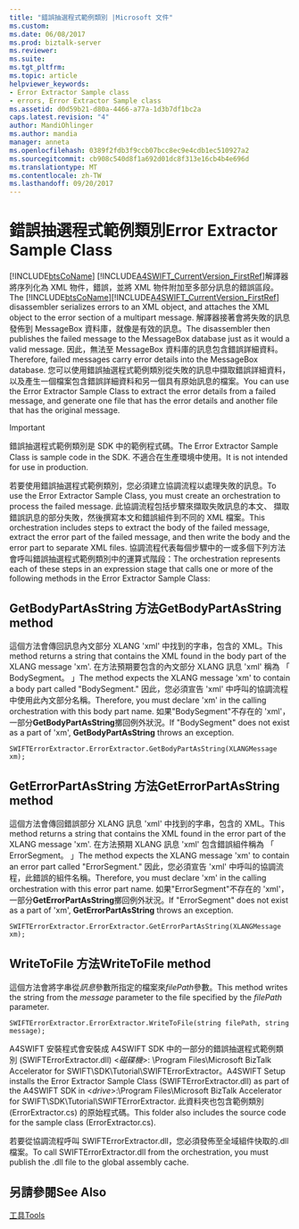 ```yaml
---
title: "錯誤抽選程式範例類別 |Microsoft 文件"
ms.custom: 
ms.date: 06/08/2017
ms.prod: biztalk-server
ms.reviewer: 
ms.suite: 
ms.tgt_pltfrm: 
ms.topic: article
helpviewer_keywords:
- Error Extractor Sample class
- errors, Error Extractor Sample class
ms.assetid: d0d59b21-d80a-4466-a77a-1d3b7df1bc2a
caps.latest.revision: "4"
author: MandiOhlinger
ms.author: mandia
manager: anneta
ms.openlocfilehash: 0389f2fdb3f9ccb07bcc8ec9e4cdb1ec510927a2
ms.sourcegitcommit: cb908c540d8f1a692d01dc8f313e16cb4b4e696d
ms.translationtype: MT
ms.contentlocale: zh-TW
ms.lasthandoff: 09/20/2017
---
```

# <a name="error-extractor-sample-class"></a><span data-ttu-id="fb906-102">錯誤抽選程式範例類別</span><span class="sxs-lookup"><span data-stu-id="fb906-102">Error Extractor Sample Class</span></span>
<span data-ttu-id="fb906-103">[!INCLUDE[btsCoName](../../includes/btsconame-md.md)] [!INCLUDE[A4SWIFT_CurrentVersion_FirstRef](../../includes/a4swift-currentversion-firstref-md.md)]解譯器將序列化為 XML 物件，錯誤，並將 XML 物件附加至多部分訊息的錯誤區段。</span><span class="sxs-lookup"><span data-stu-id="fb906-103">The [!INCLUDE[btsCoName](../../includes/btsconame-md.md)][!INCLUDE[A4SWIFT_CurrentVersion_FirstRef](../../includes/a4swift-currentversion-firstref-md.md)] disassembler serializes errors to an XML object, and attaches the XML object to the error section of a multipart message.</span></span> <span data-ttu-id="fb906-104">解譯器接著會將失敗的訊息發佈到 MessageBox 資料庫，就像是有效的訊息。</span><span class="sxs-lookup"><span data-stu-id="fb906-104">The disassembler then publishes the failed message to the MessageBox database just as it would a valid message.</span></span> <span data-ttu-id="fb906-105">因此，無法至 MessageBox 資料庫的訊息包含錯誤詳細資料。</span><span class="sxs-lookup"><span data-stu-id="fb906-105">Therefore, failed messages carry error details into the MessageBox database.</span></span> <span data-ttu-id="fb906-106">您可以使用錯誤抽選程式範例類別從失敗的訊息中擷取錯誤詳細資料，以及產生一個檔案包含錯誤詳細資料和另一個具有原始訊息的檔案。</span><span class="sxs-lookup"><span data-stu-id="fb906-106">You can use the Error Extractor Sample Class to extract the error details from a failed message, and generate one file that has the error details and another file that has the original message.</span></span>  
  
> [!IMPORTANT]
>  <span data-ttu-id="fb906-107">錯誤抽選程式範例類別是 SDK 中的範例程式碼。</span><span class="sxs-lookup"><span data-stu-id="fb906-107">The Error Extractor Sample Class is sample code in the SDK.</span></span> <span data-ttu-id="fb906-108">不適合在生產環境中使用。</span><span class="sxs-lookup"><span data-stu-id="fb906-108">It is not intended for use in production.</span></span>  
  
 <span data-ttu-id="fb906-109">若要使用錯誤抽選程式範例類別，您必須建立協調流程以處理失敗的訊息。</span><span class="sxs-lookup"><span data-stu-id="fb906-109">To use the Error Extractor Sample Class, you must create an orchestration to process the failed message.</span></span> <span data-ttu-id="fb906-110">此協調流程包括步驟來擷取失敗訊息的本文、 擷取錯誤訊息的部分失敗，然後撰寫本文和錯誤組件到不同的 XML 檔案。</span><span class="sxs-lookup"><span data-stu-id="fb906-110">This orchestration includes steps to extract the body of the failed message, extract the error part of the failed message, and then write the body and the error part to separate XML files.</span></span> <span data-ttu-id="fb906-111">協調流程代表每個步驟中的一或多個下列方法會呼叫錯誤抽選程式範例類別中的運算式階段：</span><span class="sxs-lookup"><span data-stu-id="fb906-111">The orchestration represents each of these steps in an expression stage that calls one or more of the following methods in the Error Extractor Sample Class:</span></span>  
  
## <a name="getbodypartasstring-method"></a><span data-ttu-id="fb906-112">GetBodyPartAsString 方法</span><span class="sxs-lookup"><span data-stu-id="fb906-112">GetBodyPartAsString method</span></span>  
 <span data-ttu-id="fb906-113">這個方法會傳回訊息內文部分 XLANG 'xml' 中找到的字串，包含的 XML。</span><span class="sxs-lookup"><span data-stu-id="fb906-113">This method returns a string that contains the XML found in the body part of the XLANG message 'xm'.</span></span> <span data-ttu-id="fb906-114">在方法預期要包含的內文部分 XLANG 訊息 'xml' 稱為 「 BodySegment。 」</span><span class="sxs-lookup"><span data-stu-id="fb906-114">The method expects the XLANG message 'xm' to contain a body part called "BodySegment."</span></span> <span data-ttu-id="fb906-115">因此，您必須宣告 'xml' 中呼叫的協調流程中使用此內文部分名稱。</span><span class="sxs-lookup"><span data-stu-id="fb906-115">Therefore, you must declare 'xm' in the calling orchestration with this body part name.</span></span> <span data-ttu-id="fb906-116">如果"BodySegment"不存在的 'xml'，一部分**GetBodyPartAsString**擲回例外狀況。</span><span class="sxs-lookup"><span data-stu-id="fb906-116">If "BodySegment" does not exist as a part of 'xm', **GetBodyPartAsString** throws an exception.</span></span>  
  
```  
SWIFTErrorExtractor.ErrorExtractor.GetBodyPartAsString(XLANGMessage xm);  
```  
  
## <a name="geterrorpartasstring-method"></a><span data-ttu-id="fb906-117">GetErrorPartAsString 方法</span><span class="sxs-lookup"><span data-stu-id="fb906-117">GetErrorPartAsString method</span></span>  
 <span data-ttu-id="fb906-118">這個方法會傳回錯誤部分 XLANG 訊息 'xml' 中找到的字串，包含的 XML。</span><span class="sxs-lookup"><span data-stu-id="fb906-118">This method returns a string that contains the XML found in the error part of the XLANG message 'xm'.</span></span> <span data-ttu-id="fb906-119">在方法預期 XLANG 訊息 'xml' 包含錯誤組件稱為 「 ErrorSegment。 」</span><span class="sxs-lookup"><span data-stu-id="fb906-119">The method expects the XLANG message 'xm' to contain an error part called "ErrorSegment."</span></span> <span data-ttu-id="fb906-120">因此，您必須宣告 'xml' 中呼叫的協調流程，此錯誤的組件名稱。</span><span class="sxs-lookup"><span data-stu-id="fb906-120">Therefore, you must declare 'xm' in the calling orchestration with this error part name.</span></span> <span data-ttu-id="fb906-121">如果"ErrorSegment"不存在的 'xml'，一部分**GetErrorPartAsString**擲回例外狀況。</span><span class="sxs-lookup"><span data-stu-id="fb906-121">If "ErrorSegment" does not exist as a part of 'xm', **GetErrorPartAsString** throws an exception.</span></span>  
  
```  
SWIFTErrorExtractor.ErrorExtractor.GetErrorPartAsString(XLANGMessage xm);  
```  
  
## <a name="writetofile-method"></a><span data-ttu-id="fb906-122">WriteToFile 方法</span><span class="sxs-lookup"><span data-stu-id="fb906-122">WriteToFile method</span></span>  
 <span data-ttu-id="fb906-123">這個方法會將字串從*訊息*參數所指定的檔案來*filePath*參數。</span><span class="sxs-lookup"><span data-stu-id="fb906-123">This method writes the string from the *message* parameter to the file specified by the *filePath* parameter.</span></span>  
  
```  
SWIFTErrorExtractor.ErrorExtractor.WriteToFile(string filePath, string message);  
```  
  
 <span data-ttu-id="fb906-124">A4SWIFT 安裝程式會安裝成 A4SWIFT SDK 中的一部分的錯誤抽選程式範例類別 (SWIFTErrorExtractor.dll) \<*磁碟機*>: \Program Files\Microsoft BizTalk Accelerator for SWIFT\SDK\Tutorial\SWIFTErrorExtractor。</span><span class="sxs-lookup"><span data-stu-id="fb906-124">A4SWIFT Setup installs the Error Extractor Sample Class (SWIFTErrorExtractor.dll) as part of the A4SWIFT SDK in \<*drive*>:\Program Files\Microsoft BizTalk Accelerator for SWIFT\SDK\Tutorial\SWIFTErrorExtractor.</span></span> <span data-ttu-id="fb906-125">此資料夾也包含範例類別 (ErrorExtractor.cs) 的原始程式碼。</span><span class="sxs-lookup"><span data-stu-id="fb906-125">This folder also includes the source code for the sample class (ErrorExtractor.cs).</span></span>  
  
 <span data-ttu-id="fb906-126">若要從協調流程呼叫 SWIFTErrorExtractor.dll，您必須發佈至全域組件快取的.dll 檔案。</span><span class="sxs-lookup"><span data-stu-id="fb906-126">To call SWIFTErrorExtractor.dll from the orchestration, you must publish the .dll file to the global assembly cache.</span></span>  
  
## <a name="see-also"></a><span data-ttu-id="fb906-127">另請參閱</span><span class="sxs-lookup"><span data-stu-id="fb906-127">See Also</span></span>  
 [<span data-ttu-id="fb906-128">工具</span><span class="sxs-lookup"><span data-stu-id="fb906-128">Tools</span></span>](../../adapters-and-accelerators/accelerator-swift/tools.md)